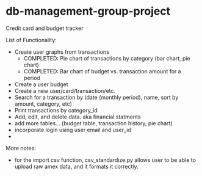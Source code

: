 # db-management-group-project
Credit card and budget tracker

List of Functionality:
- Create user graphs from transactions
    - COMPLETED: Pie chart of transactions by category (bar chart, pie chart)
    - COMPLETED: Bar chart of budget vs. transaction amount for a period
- Create a user budget
- Create a new user/card/transaction/etc.
- Search for a transaction by (date (monthly period), name, sort by amount, category, etc)
- Print transactions by category_id
- Add, edit, and delete data. aka financial statments 
- add more tables... (budget table, transaction history, pie chart)
- incorporate login using user email and user_id
- 

More notes:
- for the import csv function, csv_standardize.py allows user to be able to upload raw amex data, and it formats it correctly.
